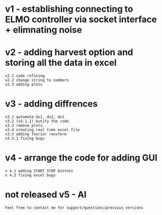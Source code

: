# v1 - establishing connecting to ELMO controller via socket interface + elimnating noise
# v2 - adding harvest option and storing all the data in excel
	v2.1 code refining
	v2.2 change string to numbers
	v2.3 adding plots
# v3 - adding diffrences
	v3.1 automate dx1, dx2, dv1
	v3.2 (v3.1.1) butify the code
	v3.3 remove plots. 
	v3.4 creating real time excel file 
	v3.5 adding fourier ransform
	v3.5.1 fixing bugs
# v4 - arrange the code for adding GUI
	v 4.1 adding START STOP buttons
	v 4.2 fixing excel bugs
# not released v5 - AI
	Feel free to contact me for support/questions/previous versions
